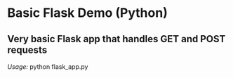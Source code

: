 # Basic Flask Demo (Python)

## Very basic Flask app that handles GET and POST requests

*Usage:* python flask_app.py